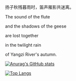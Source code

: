 扬子秋残暮雨时，笛声雁影共迷离。

The sound of the flute 

and the shadows of the geese 

are lost together 

in the twilight rain 

of Yangzi River's autumn.

[![Anurag's GitHub stats](https://github-readme-stats.vercel.app/api?username=HaooooZhang)](https://github.com/anuraghazra/github-readme-stats)

[![Top Langs](https://github-readme-stats.vercel.app/api/top-langs/?username=HaooooZhang)](https://github.com/anuraghazra/github-readme-stats)



<!---
haoxjc/haoxjc is a ✨ special ✨ repository because its `README.md` (this file) appears on your GitHub profile.
You can click the Preview link to take a look at your changes.
--->

